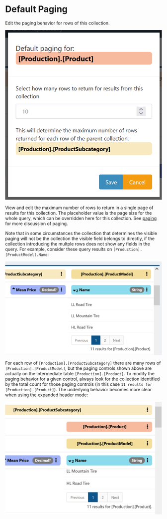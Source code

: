 # Default Paging

Edit the paging behavior for rows of this collection.

![!Default Paging](../img/Default_paging.png)

View and edit the maximum number of rows to return in a single page of results for this collection. The placeholder value is the page size for the whole query, which can be overridden here for this collection. See [paging](../DeepQuery-Details.md#paging) for more discussion of paging.

Note that in some circumstances the collection that determines the visible paging will not be the collection the visible field belongs to directly, if the collection introducing the multple rows does not show any fields in the query. For example, consider these query results on `[Production].[ProductModel].Name`:

![!Complex Paging Scenario Collapsed](../img/Misleading_paging_1.png)

For each row of `[Production].[ProductSubcategory]` there are many rows of `[Production].[ProductModel]`, but the paging controls shown above are actually on the intermediate table `[Production].[Product]`. To modify the paging behavior for a given control, always look for the collection identified by the total count for those paging controls (in this case `11 results for [Production].[Product]`). The underlying behavior becomes more clear when using the expanded header mode:

![!Complex Paging Scenario Expanded](../img/Misleading_paging_2.png)